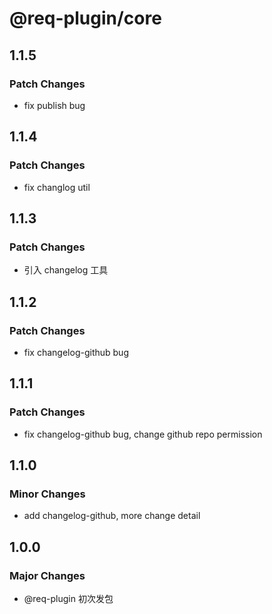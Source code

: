 # @req-plugin/core

## 1.1.5

### Patch Changes

- fix publish bug

## 1.1.4

### Patch Changes

- fix changlog util

## 1.1.3

### Patch Changes

- 引入 changelog 工具

## 1.1.2

### Patch Changes

- fix changelog-github bug

## 1.1.1

### Patch Changes

- fix changelog-github bug, change github repo permission

## 1.1.0

### Minor Changes

- add changelog-github, more change detail

## 1.0.0

### Major Changes

- @req-plugin 初次发包
